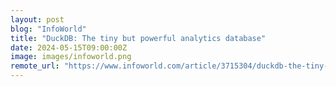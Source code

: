 ```yaml
---
layout: post
blog: "InfoWorld"
title: "DuckDB: The tiny but powerful analytics database"
date: 2024-05-15T09:00:00Z
image: images/infoworld.png
remote_url: "https://www.infoworld.com/article/3715304/duckdb-the-tiny-but-powerful-analytics-database.html#tk.rss_applicationdevelopment"
---
```

